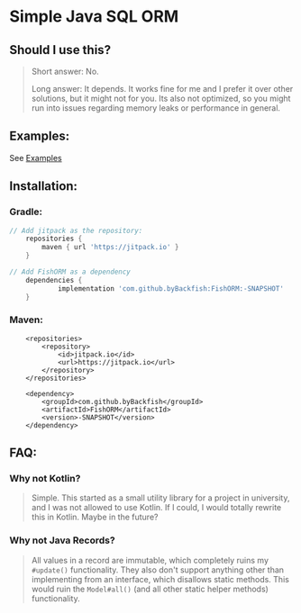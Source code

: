# Simple Java SQL ORM

## Should I use this? 
> Short answer: No.
>
> 
> Long answer: It depends. It works fine for me and I prefer it over other solutions, but it might not for you. Its also not optimized, so you might run into issues regarding memory leaks or performance in general.

## Examples:
See [Examples](https://github.com/byBackfish/FishORM/tree/main/src/main/java/example)

## Installation:

### Gradle:
```gradle
// Add jitpack as the repository:
	repositories {
		maven { url 'https://jitpack.io' }
	}

// Add FishORM as a dependency
	dependencies {
      		implementation 'com.github.byBackfish:FishORM:-SNAPSHOT'
	}
```

### Maven:

```
	<repositories>
		<repository>
		    <id>jitpack.io</id>
		    <url>https://jitpack.io</url>
		</repository>
	</repositories>

	<dependency>
	    <groupId>com.github.byBackfish</groupId>
	    <artifactId>FishORM</artifactId>
	    <version>-SNAPSHOT</version>
	</dependency>
```


## FAQ:
### Why not Kotlin?
> Simple. This started as a small utility library for a project in university, and I was not allowed to use Kotlin. If I could, I would totally rewrite this in Kotlin. Maybe in the future?

### Why not Java Records?
> All values in a record are immutable, which completely ruins my `#update()` functionality. They also don't support anything other than implementing from an interface, which disallows static methods. This would ruin the `Model#all()` (and all other static helper methods) functionality.
